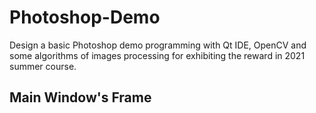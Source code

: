 # Photoshop-Demo
Design a basic Photoshop demo programming with Qt IDE, OpenCV and some algorithms of images processing for exhibiting the reward in 2021 summer course.

## Main Window's Frame
